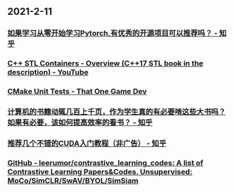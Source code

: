 
## 2021-2-11

### [如果学习从零开始学习Pytorch,有优秀的开源项目可以推荐吗？ - 知乎](https://www.zhihu.com/question/315548586/answer/1705390205?utm_medium=social&utm_oi=49336847171584&utm_source=com.instapaper.android)

### [C++ STL Containers -  Overview (C++17 STL book in the description) - YouTube](https://www.youtube.com/watch?v=sYkkAP11dk4&feature=youtu.be)

### [CMake Unit Tests - That One Game Dev](https://thatonegamedev.com/cpp/how-to-write-unit-tests-with-cmake/)

### [计算机的书籍动辄几百上千页，作为学生真的有必要啃这些大书吗？如果有必要，该如何提高效率的看书？ - 知乎](https://www.zhihu.com/question/408882434/answer/1575917433?utm_medium=social&utm_oi=49336847171584&utm_source=com.instapaper.android)

### [推荐几个不错的CUDA入门教程（非广告） - 知乎](https://zhuanlan.zhihu.com/p/346910129)

### [GitHub - leerumor/contrastive_learning_codes: A list of Contrastive Learning Papers&Codes. Unsupervised: MoCo/SimCLR/SwAV/BYOL/SimSiam](https://github.com/leerumor/contrastive_learning_codes)